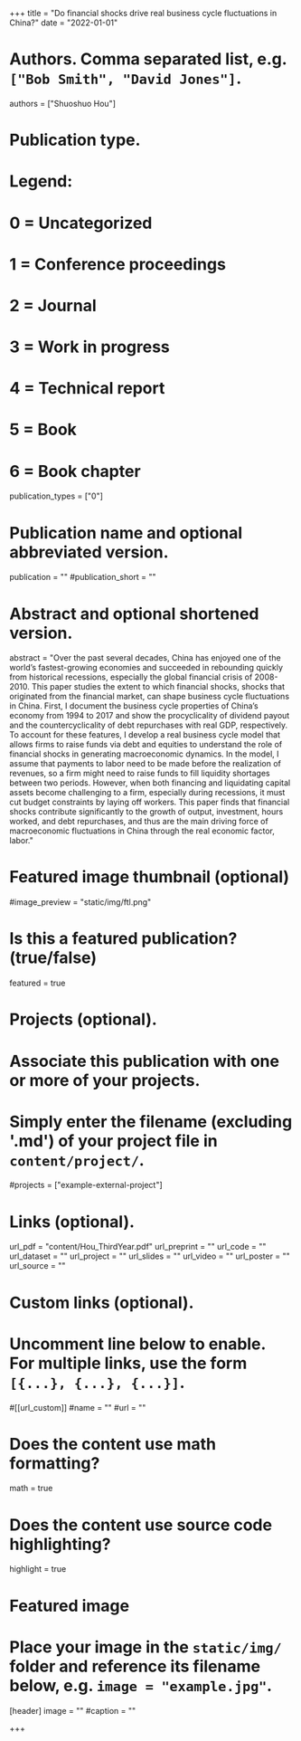 +++
title = "Do financial shocks drive real business cycle fluctuations in China?"
date = "2022-01-01"

# Authors. Comma separated list, e.g. `["Bob Smith", "David Jones"]`.

authors = ["Shuoshuo Hou"]

# Publication type.
# Legend:
# 0 = Uncategorized
# 1 = Conference proceedings
# 2 = Journal
# 3 = Work in progress
# 4 = Technical report
# 5 = Book
# 6 = Book chapter
publication_types = ["0"]

# Publication name and optional abbreviated version.
publication = ""
#publication_short = ""

# Abstract and optional shortened version.

abstract = "Over the past several decades, China has enjoyed one of the world’s fastest-growing economies and succeeded in rebounding quickly from historical recessions, especially the global financial crisis of 2008-2010. This paper studies the extent to which financial shocks, shocks that originated from the financial market, can shape business cycle fluctuations in China. First, I document the business cycle properties of China’s economy from 1994 to 2017 and show the procyclicality of dividend payout and the countercyclicality of debt repurchases with real GDP, respectively. To account for these features, I develop a real business cycle model that allows firms to raise funds via debt and equities to understand the role of financial shocks in generating macroeconomic dynamics. In the model, I assume that payments to labor need to be made before the realization of revenues, so a firm might need to raise funds to fill liquidity shortages between two periods. However, when both financing and liquidating capital assets become challenging to a firm, especially during recessions, it must cut budget constraints by laying off workers. This paper finds that financial shocks contribute significantly to the growth of output, investment, hours worked, and debt repurchases, and thus are the main driving force of macroeconomic fluctuations in China through the real economic factor, labor."

# Featured image thumbnail (optional)
#image_preview = "static/img/ftl.png"

# Is this a featured publication? (true/false)
featured = true

# Projects (optional).
#   Associate this publication with one or more of your projects.
#   Simply enter the filename (excluding '.md') of your project file in `content/project/`.
#projects = ["example-external-project"]

# Links (optional).
url_pdf = "content/Hou_ThirdYear.pdf"
url_preprint = ""
url_code = ""
url_dataset = ""
url_project = ""
url_slides = ""
url_video = ""
url_poster = ""
url_source = ""

# Custom links (optional).
#   Uncomment line below to enable. For multiple links, use the form `[{...}, {...}, {...}]`.
#[[url_custom]]
#name = ""
#url = ""

# Does the content use math formatting?
math = true

# Does the content use source code highlighting?
highlight = true
  
# Featured image
# Place your image in the `static/img/` folder and reference its filename below, e.g. `image = "example.jpg"`.
[header]
image = ""
#caption = ""

+++
 
